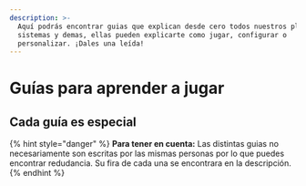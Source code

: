 ```yaml
---
description: >-
  Aquí podrás encontrar guias que explican desde cero todos nuestros plugins,
  sistemas y demas, ellas pueden explicarte como jugar, configurar o
  personalizar. ¡Dales una leída!
---
```


# Guías para aprender a jugar

## Cada guía es especial

{% hint style="danger" %}
**Para tener en cuenta:** Las distintas guias no necesariamente son escritas por las mismas personas por lo que puedes encontrar redudancia. Su fira de cada una se encontrara en la descripción.
{% endhint %}

